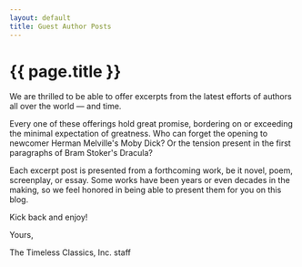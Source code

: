 ```yaml
---
layout: default
title: Guest Author Posts
---
```

# {{ page.title }}

We are thrilled to be able to offer excerpts from the latest efforts of authors
all over the world &mdash; and time.

Every one of these offerings hold great promise, bordering on or exceeding the
minimal expectation of greatness. Who can forget the opening to newcomer Herman
Melville's Moby Dick? Or the tension present in the first paragraphs of Bram
Stoker's Dracula?

Each excerpt post is presented from a forthcoming work, be it novel, poem,
screenplay, or essay. Some works have been years or even decades in the making,
so we feel honored in being able to present them for you on this blog.

Kick back and enjoy!

Yours,

The Timeless Classics, Inc. staff
